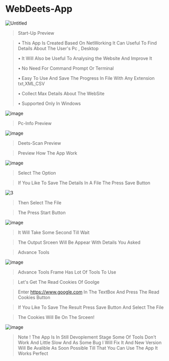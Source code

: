 # WebDeets-App

![Untitled](https://user-images.githubusercontent.com/107568580/201525550-c4de209d-1d8a-4c6a-87c9-71fb2733b5e2.png)

>Start-Up Preview

>• This App Is Created Based On NetWorking It Can Useful To Find Details About The User's Pc , Desktop
>
>• It Will Also be Useful To Analysing the Website And Improve It
>
>• No Need For Command Prompt Or Terminal
>
>• Easy To Use And Save The Progress In File With Any Extension txt,XML,CSV
>
>• Collect Max Details About The WebSite 
>
>• Supported Only In Windows

![image](https://user-images.githubusercontent.com/107568580/201525594-97e809ec-ebef-4524-828c-84a04cf65a5c.png)

> Pc-Info Preview

![image](https://user-images.githubusercontent.com/107568580/201525637-5f208e42-84b7-4a0c-b2b1-b9e3d0680776.png)

> Deets-Scan Preview
 
 >Preview How The App Work
 
![image](https://user-images.githubusercontent.com/107568580/201525681-ee1967ec-6969-4639-ac36-1bf16d343b0f.png)

>Select The Option 

> If You Like To Save The Details In A File The Press Save Button 

![3](https://user-images.githubusercontent.com/107568580/198607863-95029bd2-b214-4607-9728-41e31be14282.png)
 
>Then Select The File

>The Press Start Button

![image](https://user-images.githubusercontent.com/107568580/201525808-32e8285b-e105-4c36-b18b-bbf3d9ab1992.png)

>It Will Take Some Second Till Wait 

>The Output Srceen Will Be Appear With Details You Asked 

> Advance Tools 

![image](https://user-images.githubusercontent.com/107568580/201525906-12757182-a25f-48f6-8290-953e85b6f57e.png)

>Advance Tools Frame Has Lot Of Tools To Use 

>Let's Get The Read Cookies Of Goolge 

>Enter https://www.google.com In The TextBox And Press The Read Cookies Button 

>If You Like To Save The Result Press Save Button And Select The File 

>The Cookies Will Be On The Srceen!

![image](https://user-images.githubusercontent.com/107568580/201526065-fc58b3a9-2326-4b6f-b79d-7dfbbfe0d127.png)

>Note ! The App Is In Still Devoplement Stage Some Of Tools Don't Work And Little Slow And As Some Bug I Will Fix It And New Version Will Be Avalible As Soon Possible Till That You Can Use The App It Works Perfect 
